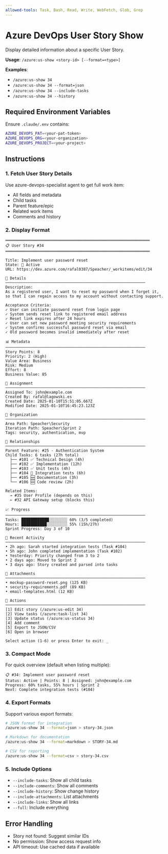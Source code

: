 ```yaml
---
allowed-tools: Task, Bash, Read, Write, WebFetch, Glob, Grep
---
```


# Azure DevOps User Story Show

Display detailed information about a specific User Story.

**Usage**: `/azure:us-show <story-id> [--format=<type>]`

**Examples**:
- `/azure:us-show 34`
- `/azure:us-show 34 --format=json`
- `/azure:us-show 34 --include-tasks`
- `/azure:us-show 34 --history`

## Required Environment Variables

Ensure `.claude/.env` contains:

```bash
AZURE_DEVOPS_PAT=<your-pat-token>
AZURE_DEVOPS_ORG=<your-organization>
AZURE_DEVOPS_PROJECT=<your-project>
```

## Instructions

### 1. Fetch User Story Details

Use azure-devops-specialist agent to get full work item:
- All fields and metadata
- Child tasks
- Parent feature/epic
- Related work items
- Comments and history

### 2. Display Format

```
═══════════════════════════════════════════════════════════════
📋 User Story #34
═══════════════════════════════════════════════════════════════

Title: Implement user password reset
State: 🔄 Active
URL: https://dev.azure.com/rafal0387/Speacher/_workitems/edit/34

📝 Details
─────────────────────────────────────────────────────────────
Description:
As a registered user, I want to reset my password when I forget it,
so that I can regain access to my account without contacting support.

Acceptance Criteria:
✓ User can initiate password reset from login page
✓ System sends reset link to registered email address
✓ Reset link expires after 24 hours
✓ User can set new password meeting security requirements
✓ System confirms successful password reset via email
✓ Old password becomes invalid immediately after reset

📊 Metadata
─────────────────────────────────────────────────────────────
Story Points: 8
Priority: 2 (High)
Value Area: Business
Risk: Medium
Effort: 8
Business Value: 85

👤 Assignment
─────────────────────────────────────────────────────────────
Assigned To: john@example.com
Created By: rafal@lagowski.es
Created Date: 2025-01-10T15:51:05.667Z
Modified Date: 2025-01-10T16:45:23.123Z

📍 Organization
─────────────────────────────────────────────────────────────
Area Path: Speacher\Security
Iteration Path: Speacher\Sprint 2
Tags: security, authentication, mvp

🔗 Relationships
─────────────────────────────────────────────────────────────
Parent Feature: #25 - Authentication System
Child Tasks: 6 tasks (27h total)
  ├── #101 ✅ Technical Design (4h)
  ├── #102 ✅ Implementation (12h)
  ├── #103 ✅ Unit tests (4h)
  ├── #104 🔄 Integration tests (6h)
  ├── #105 🆕 Documentation (3h)
  └── #106 🆕 Code review (2h)

Related Items:
  → #35 User Profile (depends on this)
  ← #32 API Gateway setup (blocks this)

📈 Progress
─────────────────────────────────────────────────────────────
Tasks: ████████████░░░░░░░░ 60% (3/5 completed)
Hours: ███████████░░░░░░░░░ 55% (15h/27h)
Sprint Progress: Day 3 of 10

💬 Recent Activity
─────────────────────────────────────────────────────────────
• 2h ago: Sarah started integration tests (Task #104)
• 5h ago: John completed implementation (Task #102)
• Yesterday: Priority changed from 3 to 2
• 2 days ago: Moved to Sprint 2
• 3 days ago: Story created and parsed into tasks

📎 Attachments
─────────────────────────────────────────────────────────────
• mockup-password-reset.png (125 KB)
• security-requirements.pdf (89 KB)
• email-templates.html (12 KB)

🔧 Actions
─────────────────────────────────────────────────────────────
[1] Edit story (/azure:us-edit 34)
[2] View tasks (/azure:task-list 34)
[3] Update status (/azure:us-status 34)
[4] Add comment
[5] Export to JSON/CSV
[6] Open in browser

Select action (1-6) or press Enter to exit: _
```

### 3. Compact Mode

For quick overview (default when listing multiple):

```
📋 #34: Implement user password reset
Status: Active | Points: 8 | Assigned: john@example.com
Progress: 60% tasks, 55% hours | Sprint 2
Next: Complete integration tests (#104)
```

### 4. Export Formats

Support various export formats:

```bash
# JSON format for integration
/azure:us-show 34 --format=json > story-34.json

# Markdown for documentation
/azure:us-show 34 --format=markdown > STORY-34.md

# CSV for reporting
/azure:us-show 34 --format=csv > story-34.csv
```

### 5. Include Options

- `--include-tasks`: Show all child tasks
- `--include-comments`: Show all comments
- `--include-history`: Show change history
- `--include-attachments`: List attachments
- `--include-links`: Show all links
- `--full`: Include everything

## Error Handling

- Story not found: Suggest similar IDs
- No permission: Show access request info
- API timeout: Use cached data if available